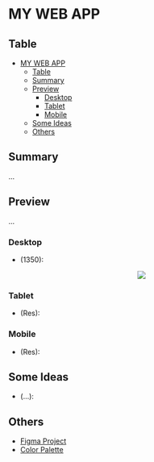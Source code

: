 # MY WEB APP

## Table

- [MY WEB APP](#my-web-app)
  - [Table](#table)
  - [Summary](#summary)
  - [Preview](#preview)
    - [Desktop](#desktop)
    - [Tablet](#tablet)
    - [Mobile](#mobile)
  - [Some Ideas](#some-ideas)
  - [Others](#others)

## Summary

...

## Preview

...

### Desktop

-   (1350):
    <p align="center"> 
      <img src="https://github.com/Nyyu/TCC/blob/main/preview/desktop-preview.png"> 
    </p>

### Tablet

-   (Res):

### Mobile

-   (Res):

## Some Ideas

-   (...):

## Others

-   [Figma Project](https://www.figma.com/file/Kcx9jFPDIu12fkrWYtahCf/TCC-Prototype?node-id=0%3A1)
-   [Color Palette](https://colorhunt.co/palette/171717444444da0037ededed)
